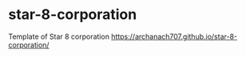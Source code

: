 # star-8-corporation
Template of Star 8 corporation https://archanach707.github.io/star-8-corporation/

